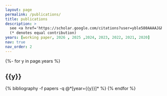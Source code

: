 ```yaml
---
layout: page
permalink: /publications/
title: publications
description: >
  see <a href='https://scholar.google.com/citations?user=yble580AAAAJ&hl=en'>google scholar</a> for most recent publications<br>
  (* denotes equal contribution)
years: [working paper, 2026 , 2025 ,2024, 2023, 2022, 2021, 2020]
nav: true
nav_order: 2
---
```


<!-- _pages/publications.md -->
<div class="publications">

<!-- {% bibliography %} -->

{%- for y in page.years %}
  <h2 class="year">{{y}}</h2>
  {% bibliography -f papers -q @*[year={{y}}]* %}
{% endfor %}

</div>
